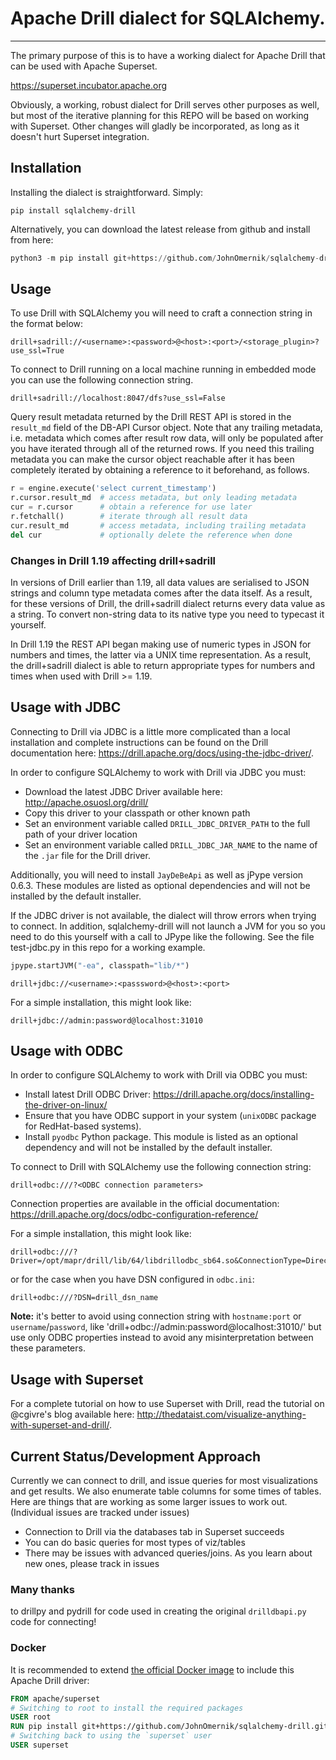 # Apache Drill dialect for SQLAlchemy.

---

The primary purpose of this is to have a working dialect for Apache Drill that can be used with Apache Superset.

https://superset.incubator.apache.org

Obviously, a working, robust dialect for Drill serves other purposes as well, but most of the iterative planning for this REPO will be based on working with Superset. Other changes will gladly be incorporated, as long as it doesn't hurt Superset integration.

## Installation

Installing the dialect is straightforward. Simply:

```
pip install sqlalchemy-drill
```

Alternatively, you can download the latest release from github and install from here:

```python
python3 -m pip install git+https://github.com/JohnOmernik/sqlalchemy-drill.git
```

## Usage

To use Drill with SQLAlchemy you will need to craft a connection string in the format below:

```
drill+sadrill://<username>:<password>@<host>:<port>/<storage_plugin>?use_ssl=True
```

To connect to Drill running on a local machine running in embedded mode you can use the following connection string.

```
drill+sadrill://localhost:8047/dfs?use_ssl=False
```

Query result metadata returned by the Drill REST API is stored in the `result_md` field of the DB-API Cursor object.  Note that any trailing metadata, i.e. metadata which comes after result row data, will only be populated after you have iterated through all of the returned rows.  If you need this trailing metadata you can make the cursor object reachable after it has been completely iterated by obtaining a reference to it beforehand, as follows.
```python
r = engine.execute('select current_timestamp')
r.cursor.result_md  # access metadata, but only leading metadata
cur = r.cursor      # obtain a reference for use later
r.fetchall()        # iterate through all result data
cur.result_md       # access metadata, including trailing metadata
del cur             # optionally delete the reference when done
```

### Changes in Drill 1.19 affecting drill+sadrill

In versions of Drill earlier than 1.19, all data values are serialised to JSON strings and column type metadata comes after the data itself.  As a result, for these versions of Drill, the drill+sadrill dialect returns every data value as a string.  To convert non-string data to its native type you need to typecast it yourself.

In Drill 1.19 the REST API began making use of numeric types in JSON for numbers and times, the latter via a UNIX time representation.  As a result, the drill+sadrill dialect is able to return appropriate types for numbers and times when used with Drill >= 1.19.

## Usage with JDBC

Connecting to Drill via JDBC is a little more complicated than a local installation and complete instructions can be found on the Drill documentation here: https://drill.apache.org/docs/using-the-jdbc-driver/.

In order to configure SQLAlchemy to work with Drill via JDBC you must:

- Download the latest JDBC Driver available here: http://apache.osuosl.org/drill/
- Copy this driver to your classpath or other known path
- Set an environment variable called `DRILL_JDBC_DRIVER_PATH` to the full path of your driver location
- Set an environment variable called `DRILL_JDBC_JAR_NAME` to the name of the `.jar` file for the Drill driver.

Additionally, you will need to install `JayDeBeApi` as well as jPype version 0.6.3.
These modules are listed as optional dependencies and will not be installed by the default installer.

If the JDBC driver is not available, the dialect will throw errors when trying
to connect. In addition, sqlalchemy-drill will not launch a JVM for you so you
need to do this yourself with a call to JPype like the following. See the file
test-jdbc.py in this repo for a working example.

```python
jpype.startJVM("-ea", classpath="lib/*")
```

```
drill+jdbc://<username>:<passsword>@<host>:<port>
```

For a simple installation, this might look like:

```
drill+jdbc://admin:password@localhost:31010
```

## Usage with ODBC

In order to configure SQLAlchemy to work with Drill via ODBC you must:

- Install latest Drill ODBC Driver: https://drill.apache.org/docs/installing-the-driver-on-linux/
- Ensure that you have ODBC support in your system (`unixODBC` package for RedHat-based systems).
- Install `pyodbc` Python package.
  This module is listed as an optional dependency and will not be installed by the default installer.

To connect to Drill with SQLAlchemy use the following connection string:

```
drill+odbc:///?<ODBC connection parameters>
```

Connection properties are available in the official documentation: https://drill.apache.org/docs/odbc-configuration-reference/

For a simple installation, this might look like:

```
drill+odbc:///?Driver=/opt/mapr/drill/lib/64/libdrillodbc_sb64.so&ConnectionType=Direct&HOST=localhost&PORT=31010&AuthenticationType=Plain&UID=admin&PWD=password
```

or for the case when you have DSN configured in `odbc.ini`:

```
drill+odbc:///?DSN=drill_dsn_name
```

**Note:** it's better to avoid using connection string with `hostname:port` or `username`/`password`, like 'drill+odbc://admin:password@localhost:31010/' but use only ODBC properties instead to avoid any misinterpretation between these parameters.

## Usage with Superset

For a complete tutorial on how to use Superset with Drill, read the tutorial on @cgivre's blog available here: http://thedataist.com/visualize-anything-with-superset-and-drill/.

## Current Status/Development Approach

Currently we can connect to drill, and issue queries for most visualizations and get results. We also enumerate table columns for some times of tables. Here are things that are working as some larger issues to work out. (Individual issues are tracked under issues)

- Connection to Drill via the databases tab in Superset succeeds
- You can do basic queries for most types of viz/tables
- There may be issues with advanced queries/joins. As you learn about new ones, please track in issues

### Many thanks

to drillpy and pydrill for code used in creating the original `drilldbapi.py` code for connecting!

### Docker

It is recommended to extend [the official Docker image](https://hub.docker.com/r/apache/superset) to include this Apache Drill driver:

```dockerfile
FROM apache/superset
# Switching to root to install the required packages
USER root
RUN pip install git+https://github.com/JohnOmernik/sqlalchemy-drill.git
# Switching back to using the `superset` user
USER superset
```
